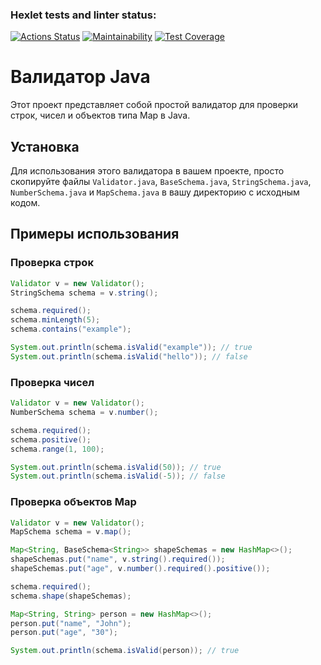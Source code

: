 ### Hexlet tests and linter status:
[![Actions Status](https://github.com/ynb4gang/java-project-78/actions/workflows/hexlet-check.yml/badge.svg)](https://github.com/ynb4gang/java-project-78/actions)
[![Maintainability](https://api.codeclimate.com/v1/badges/c24f7f672b43608735f8/maintainability)](https://codeclimate.com/github/ynb4gang/java-project-78/maintainability)
[![Test Coverage](https://api.codeclimate.com/v1/badges/c24f7f672b43608735f8/test_coverage)](https://codeclimate.com/github/ynb4gang/java-project-78/test_coverage)
# Валидатор Java

Этот проект представляет собой простой валидатор для проверки строк, чисел и объектов типа Map в Java.

## Установка

Для использования этого валидатора в вашем проекте, просто скопируйте файлы `Validator.java`, `BaseSchema.java`, `StringSchema.java`, `NumberSchema.java` и `MapSchema.java` в вашу директорию с исходным кодом.

## Примеры использования

### Проверка строк

```java
Validator v = new Validator();
StringSchema schema = v.string();

schema.required();
schema.minLength(5);
schema.contains("example");

System.out.println(schema.isValid("example")); // true
System.out.println(schema.isValid("hello")); // false
```
### Проверка чисел
```java
Validator v = new Validator();
NumberSchema schema = v.number();

schema.required();
schema.positive();
schema.range(1, 100);

System.out.println(schema.isValid(50)); // true
System.out.println(schema.isValid(-5)); // false
```
### Проверка объектов Map
```java
Validator v = new Validator();
MapSchema schema = v.map();

Map<String, BaseSchema<String>> shapeSchemas = new HashMap<>();
shapeSchemas.put("name", v.string().required());
shapeSchemas.put("age", v.number().required().positive());

schema.required();
schema.shape(shapeSchemas);

Map<String, String> person = new HashMap<>();
person.put("name", "John");
person.put("age", "30");

System.out.println(schema.isValid(person)); // true
```

